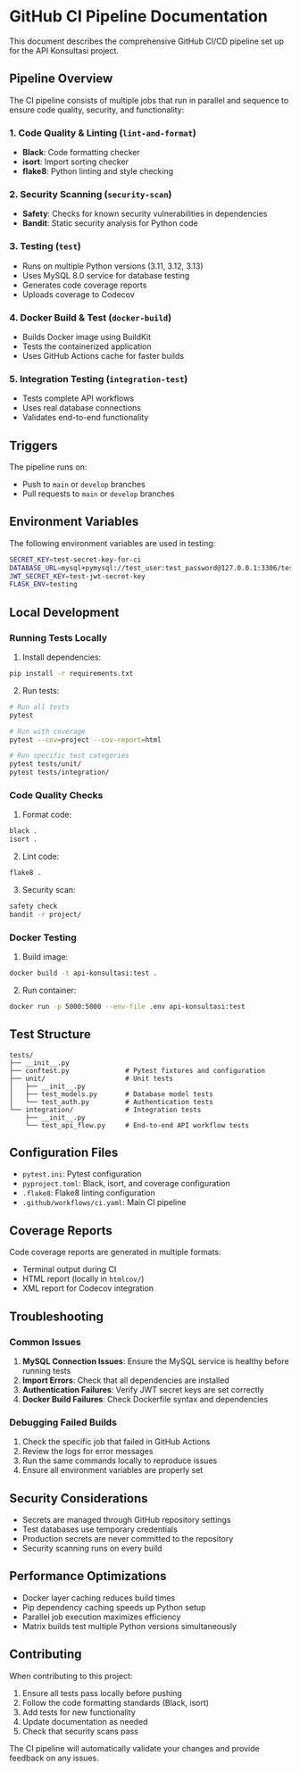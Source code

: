 # GitHub CI Pipeline Documentation

This document describes the comprehensive GitHub CI/CD pipeline set up for the API Konsultasi project.

## Pipeline Overview

The CI pipeline consists of multiple jobs that run in parallel and sequence to ensure code quality, security, and functionality:

### 1. Code Quality & Linting (`lint-and-format`)
- **Black**: Code formatting checker
- **isort**: Import sorting checker  
- **flake8**: Python linting and style checking

### 2. Security Scanning (`security-scan`)
- **Safety**: Checks for known security vulnerabilities in dependencies
- **Bandit**: Static security analysis for Python code

### 3. Testing (`test`)
- Runs on multiple Python versions (3.11, 3.12, 3.13)
- Uses MySQL 8.0 service for database testing
- Generates code coverage reports
- Uploads coverage to Codecov

### 4. Docker Build & Test (`docker-build`)
- Builds Docker image using BuildKit
- Tests the containerized application
- Uses GitHub Actions cache for faster builds

### 5. Integration Testing (`integration-test`)
- Tests complete API workflows
- Uses real database connections
- Validates end-to-end functionality

## Triggers

The pipeline runs on:
- Push to `main` or `develop` branches
- Pull requests to `main` or `develop` branches

## Environment Variables

The following environment variables are used in testing:

```bash
SECRET_KEY=test-secret-key-for-ci
DATABASE_URL=mysql+pymysql://test_user:test_password@127.0.0.1:3306/test_db
JWT_SECRET_KEY=test-jwt-secret-key
FLASK_ENV=testing
```

## Local Development

### Running Tests Locally

1. Install dependencies:
```bash
pip install -r requirements.txt
```

2. Run tests:
```bash
# Run all tests
pytest

# Run with coverage
pytest --cov=project --cov-report=html

# Run specific test categories
pytest tests/unit/
pytest tests/integration/
```

### Code Quality Checks

1. Format code:
```bash
black .
isort .
```

2. Lint code:
```bash
flake8 .
```

3. Security scan:
```bash
safety check
bandit -r project/
```

### Docker Testing

1. Build image:
```bash
docker build -t api-konsultasi:test .
```

2. Run container:
```bash
docker run -p 5000:5000 --env-file .env api-konsultasi:test
```

## Test Structure

```
tests/
├── __init__.py
├── conftest.py              # Pytest fixtures and configuration
├── unit/                    # Unit tests
│   ├── __init__.py
│   ├── test_models.py       # Database model tests
│   └── test_auth.py         # Authentication tests
└── integration/             # Integration tests
    ├── __init__.py
    └── test_api_flow.py     # End-to-end API workflow tests
```

## Configuration Files

- `pytest.ini`: Pytest configuration
- `pyproject.toml`: Black, isort, and coverage configuration
- `.flake8`: Flake8 linting configuration
- `.github/workflows/ci.yaml`: Main CI pipeline

## Coverage Reports

Code coverage reports are generated in multiple formats:
- Terminal output during CI
- HTML report (locally in `htmlcov/`)
- XML report for Codecov integration

## Troubleshooting

### Common Issues

1. **MySQL Connection Issues**: Ensure the MySQL service is healthy before running tests
2. **Import Errors**: Check that all dependencies are installed
3. **Authentication Failures**: Verify JWT secret keys are set correctly
4. **Docker Build Failures**: Check Dockerfile syntax and dependencies

### Debugging Failed Builds

1. Check the specific job that failed in GitHub Actions
2. Review the logs for error messages
3. Run the same commands locally to reproduce issues
4. Ensure all environment variables are properly set

## Security Considerations

- Secrets are managed through GitHub repository settings
- Test databases use temporary credentials
- Production secrets are never committed to the repository
- Security scanning runs on every build

## Performance Optimizations

- Docker layer caching reduces build times
- Pip dependency caching speeds up Python setup
- Parallel job execution maximizes efficiency
- Matrix builds test multiple Python versions simultaneously

## Contributing

When contributing to this project:

1. Ensure all tests pass locally before pushing
2. Follow the code formatting standards (Black, isort)
3. Add tests for new functionality
4. Update documentation as needed
5. Check that security scans pass

The CI pipeline will automatically validate your changes and provide feedback on any issues.
